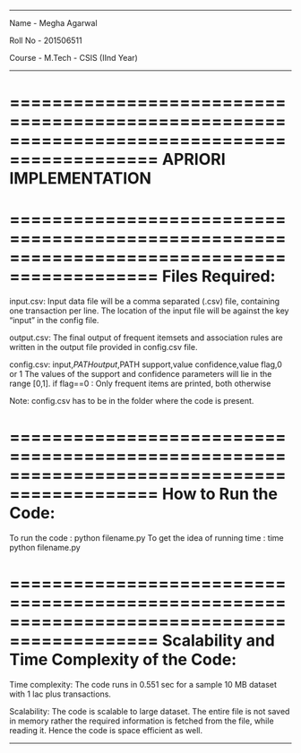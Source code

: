 _____________________________________________________________________________________________
Name - Megha Agarwal

Roll No - 201506511

Course - M.Tech - CSIS (IInd Year)
_____________________________________________________________________________________________

============================================================================================
APRIORI IMPLEMENTATION
============================================================================================

============================================================================================
Files Required:
============================================================================================

input.csv: Input data file will be a comma separated (.csv) file, containing one transaction 
per line. The location of the input file will be against the key “input” in the config file. 
 
output.csv: The final output of frequent itemsets and association rules are written in the 
output file provided in config.csv file.


config.csv: 
input,$PATH
output,$PATH
support,value
confidence,value
flag,0 or 1
The values of the support and confidence parameters will lie in the range [0,1].
if flag==0 : Only frequent items are printed, both otherwise

Note: config.csv has to be in the folder where the code is present.

============================================================================================
How to Run the Code:
============================================================================================

To run the code : python filename.py
To get the idea of running time : time python filename.py

============================================================================================
Scalability and Time Complexity of the Code:
============================================================================================
Time complexity:
The code runs in 0.551 sec for a sample 10 MB dataset with 1 lac plus transactions.

Scalability:
The code is scalable to large dataset. The entire file is not saved in memory rather the 
required information is fetched from the file, while reading it. Hence the code is space
efficient as well.
_____________________________________________________________________________________________




